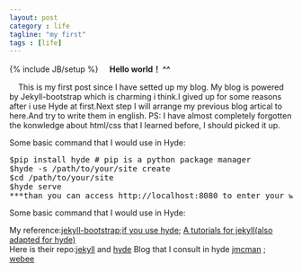 ```yaml
---
layout: post
category : life
tagline: "my first"
tags : [life]
---
```

{% include JB/setup %}
&nbsp;&nbsp;&nbsp;&nbsp;<b>Hello world！ ^^</b>

&nbsp;&nbsp;&nbsp;&nbsp;This is my first post since I have setted up my blog. My blog is powered by Jekyll-bootstrap which is charming i think.I gived up for some reasons after i use Hyde at first.Next step I will arrange my previous blog artical to here.And try to write them in english.
PS: I have almost completely forgotten the konwledge about html/css that I learned before, I should picked it up. 

Some basic command that I would use in Hyde:
<pre class='pre-color'>
$pip install hyde # pip is a python package manager 
$hyde -s /path/to/your/site create
$cd /path/to/your/site
$hyde serve
***than you can access http://localhost:8080 to enter your website 
</pre>

Some basic command that I would use in Hyde:

My reference:[jekyll-bootstrap](http://jekyllbootstrap.com/);[if you use hyde](http://hyde.github.io/); [A tutorials for jekyll(also adapted for hyde)](http://www.soimort.org/posts/101/)<br/>
Here is their repo:[jekyll](https://github.com/plusjade/jekyll-bootstrap) and [hyde](https://github.com/hyde/hyde)
Blog that I consult in hyde [jmcman](http://www.jmcman.us/)&nbsp;;
[webee](http://babyishan.com/blog/2012/05/github_pages_with_hyde)
